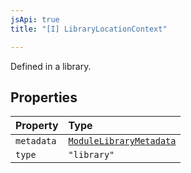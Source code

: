 ```yaml
---
jsApi: true
title: "[I] LibraryLocationContext"

---
```

Defined in a library.

## Properties

| Property | Type |
| :------ | :------ |
| `metadata` | [`ModuleLibraryMetadata`](Interface.ModuleLibraryMetadata.md) |
| `type` | `"library"` |
